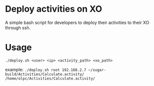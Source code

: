 Deploy activities on XO
=======================

A simple bash script for developers to deploy their activities to their XO through ssh.

Usage
=====

`./deploy.sh <user> <ip> <activity_path> <xo_path>`

example: `./deploy.sh root 192.168.2.7 ~/sugar-build/Activities/Calculate.activity/ /home/olpc/Activities/Calculate.activity/`
